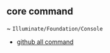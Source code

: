 



## core command

~ `Illuminate/Foundation/Console`

* [github all command](https://github.com/laravel/framework/tree/5.7/src/Illuminate/Foundation/Console)
